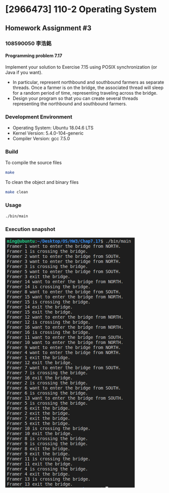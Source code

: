 # [2966473] 110-2 Operating System

## Homework Assignment #3

### 108590050 李浩銘

#### Programming problem 7.17

Implement your solution to Exercise 7.15 using POSIX synchronization (or Java if you want).

- In particular, represent northbound and southbound farmers as separate threads. Once a farmer is on the bridge, the associated thread will sleep for a random period of time, representing traveling across the bridge.
- Design your program so that you can create several threads representing the northbound and southbound farmers.

### Development Environment

- Operating System: Ubuntu 18.04.6 LTS
- Kernel Version: 5.4.0-104-generic
- Compiler Version: gcc 7.5.0

### Build

To compile the source files

```bash
make
```

To clean the object and binary files

```bash
make clean
```

### Usage

```bash
./bin/main
```

### Execution snapshot

![img](./doc/execution.png)
